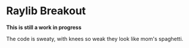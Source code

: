 # Raylib Breakout

**This is still a work in progress**

The code is sweaty, with knees so weak they look like mom's spaghetti.
